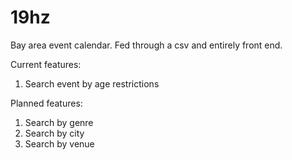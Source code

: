 # 19hz
Bay area event calendar.
Fed through a csv and entirely front end.

Current features:
1. Search event by age restrictions

Planned features:
1. Search by genre
2. Search by city
3. Search by venue
